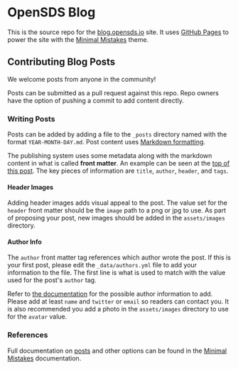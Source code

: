 # OpenSDS Blog

This is the source repo for the [blog.opensds.io](http://blog.opensds.io)
site. It uses [GitHub Pages](https://pages.github.com/) to power the site with
the [Minimal Mistakes](https://mmistakes.github.io/minimal-mistakes/) theme.

## Contributing Blog Posts

We welcome posts from anyone in the community!

Posts can be submitted as a pull request against this repo. Repo owners have
the option of pushing a commit to add content directly.

### Writing Posts

Posts can be added by adding a file to the `_posts` directory named with  the
format `YEAR-MONTH-DAY.md`. Post content uses [Markdown
formatting](https://guides.github.com/features/mastering-markdown/).

The publishing system uses some metadata along with the markdown content in
what is called **front matter**. An example can be seen at the [top of this
post](https://raw.githubusercontent.com/opensds/opensds.github.io/master/_posts/2018-07-02-aruba-releases.md).
The key pieces of information are `title`, `author`, `header`, and `tags`.

#### Header Images

Adding header images adds visual appeal to the post. The value set for the
`header` front matter should be the `image` path to a png or jpg to use. As
part of proposing your post, new images should be added in the `assets/images`
directory.

#### Author Info

The `author` front matter tag references which author wrote the post. If this
is your first post, please edit the `_data/authors.yml` file to add your
information to the file. The first line is what is used to match with the value
used for the post's `author` tag.

Refer to [the
documentation](https://mmistakes.github.io/minimal-mistakes/docs/authors/) for
the possible author information to add. Please add at least `name` and
`twitter` or `email` so readers can contact you. It is also recommended you add
a photo in the `assets/images` directory to use for the `avatar` value.

### References

Full documentation on
[posts](https://mmistakes.github.io/minimal-mistakes/docs/posts/)
and other options can be found in the [Minimal
Mistakes](https://mmistakes.github.io/minimal-mistakes/docs/)
documentation.
